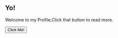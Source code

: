 <!DOCTYPE html>
<html>
<body>

<h2>Yo!</h2>

<p id="demo">Welcome to my Profile,Click that button to read more.</p>

<button type="button" onclick='document.getElementById("demo").innerHTML = "Hello JavaScript!"'>Click Me!</button>

</body>
</html>
<!---
antisocial/antisocial is a ✨ special ✨ repository because its `README.md` (this file) appears on your GitHub profile.
You can click the Preview link to take a look at your changes.
--->
